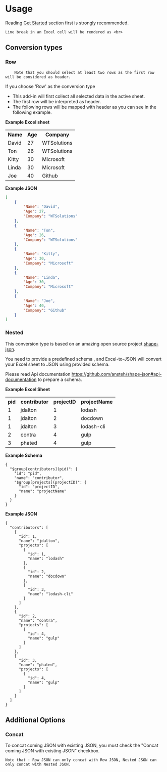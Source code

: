 # Usage

Reading [Get Started](getstarted.md) section first is strongly recommended.

    Line break in an Excel cell will be rendered as <br>
 <a name="Conversiontypes"></a> 
## Conversion types
 <a name="Row"></a> 
### Row
		Note that you should select at least two rows as the first row will be considered as header.
    
If you choose 'Row' as the conversion type

* This add-in will first collect all selected data in the active sheet.
* The first row will be interpreted as header.
* The following rows will be mapped with header as you can see in the following example.

**Example Excel sheet**

<table class="table table-bordered table-striped table-condensed">
<tr>
	<th>Name</th>
	<th>Age</th>
	<th>Company</th>
</tr>
<tr>
	<td>David</td>
	<td>27</td>
	<td>WTSolutions</td>
</tr>
<tr>
	<td>Ton</td>
	<td>26</td>
	<td>WTSolutions</td>
</tr>
<tr>
	<td>Kitty</td>
	<td>30</td>
	<td>Microsoft</td>
</tr>
<tr>
	<td>Linda</td>
	<td>30</td>
	<td>Microsoft</td>
</tr>
<tr>
	<td>Joe</td>
	<td>40</td>
	<td>Github</td>
</tr>
</table>

**Example JSON**

```json
[
    {
        "Name": "David",
        "Age": 27,
        "Company": "WTSolutions"
    },
    {
        "Name": "Ton",
        "Age": 26,
        "Company": "WTSolutions"
    },
    {
        "Name": "Kitty",
        "Age": 30,
        "Company": "Microsoft"
    },
    {
        "Name": "Linda",
        "Age": 30,
        "Company": "Microsoft"
    },
    {
        "Name": "Joe",
        "Age": 40,
        "Company": "Github"
    }
]
```
 <a name="Nested"></a> 
### Nested

This conversion type is based on an amazing open source project [shape-json](https://github.com/ansteh/shape-json).

You need to provide a predefined schema , and Excel-to-JSON will convert your Excel sheet to JSON using provided schema.

Please read Api documentation https://github.com/ansteh/shape-json#api-documentation to prepare a schema.

**Example Excel Sheet**

<table class="table table-bordered table-striped table-condensed">
<tr>
	<th>pid</th>
	<th>contributor</th>
	<th>projectID</th>
	<th>projectName</th>
</tr>
<tr>
	<td>1</td>
	<td>jdalton</td>
	<td>1</td>
	<td>lodash</td>
</tr>
<tr>
	<td>1</td>
	<td>jdalton</td>
	<td>2</td>
	<td>docdown</td>
</tr>
<tr>
	<td>1</td>
	<td>jdalton</td>
	<td>3</td>
	<td>lodash-cli</td>
</tr>
<tr>
	<td>2</td>
	<td>contra</td>
	<td>4</td>
	<td>gulp</td>
</tr>
<tr>
	<td>3</td>
	<td>phated</td>
	<td>4</td>
	<td>gulp</td>
</tr>
</table>

**Example Schema**

```
{
  "$group[contributors](pid)": {
    "id": "pid",
    "name": "contributor",
    "$group[projects](projectID)": {
      "id": "projectID",
      "name": "projectName"
    }
  }
}
```

**Example JSON**

```
{
  "contributors": [
    {
      "id": 1,
      "name": "jdalton",
      "projects": [
        {
          "id": 1,
          "name": "lodash"
        },
        {
          "id": 2,
          "name": "docdown"
        },
        {
          "id": 3,
          "name": "lodash-cli"
        }
      ]
    },
    {
      "id": 2,
      "name": "contra",
      "projects": [
        {
          "id": 4,
          "name": "gulp"
        }
      ]
    },
    {
      "id": 3,
      "name": "phated",
      "projects": [
        {
          "id": 4,
          "name": "gulp"
        }
      ]
    }
  ]
}
```
 <a name="Additionaloptions"></a> 
## Additional Options
 <a name="Concat"></a> 
### Concat

To concat coming JSON with existing JSON, you must check the "Concat coming JSON with existing JSON" checkbox.

    Note that : Row JSON can only concat with Row JSON, Nested JSON can only concat with Nested JSON.
